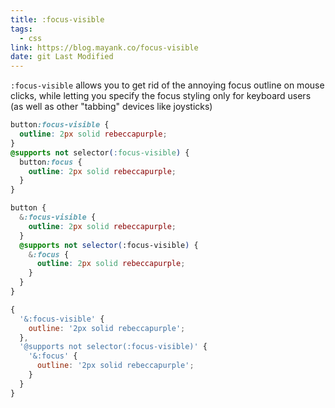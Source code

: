 ```yaml
---
title: :focus-visible
tags:
  - css
link: https://blog.mayank.co/focus-visible
date: git Last Modified
---
```


`:focus-visible` allows you to get rid of the annoying focus outline on mouse clicks, while letting you specify the focus styling only for keyboard users (as well as other "tabbing" devices like joysticks)

```css
button:focus-visible {
  outline: 2px solid rebeccapurple;
}
@supports not selector(:focus-visible) {
  button:focus {
    outline: 2px solid rebeccapurple;
  }
}
```

```scss
button {
  &:focus-visible {
    outline: 2px solid rebeccapurple;
  }
  @supports not selector(:focus-visible) {
    &:focus {
      outline: 2px solid rebeccapurple;
    }
  }
}
```

```js
{
  '&:focus-visible' {
    outline: '2px solid rebeccapurple';
  },
  '@supports not selector(:focus-visible)' {
    '&:focus' {
      outline: '2px solid rebeccapurple';
    }
  }
}
```
